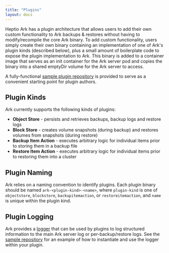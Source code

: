 ```yaml
---
title: "Plugins"
layout: docs
---
```


Heptio Ark has a plugin architecture that allows users to add their own custom functionality to Ark backups & restores 
without having to modify/recompile the core Ark binary. To add custom functionality, users simply create their own binary 
containing an implementation of one of Ark's plugin kinds (described below), plus a small amount of boilerplate code to 
expose the plugin implementation to Ark. This binary is added to a container image that serves as an init container for 
the Ark server pod and copies the binary into a shared emptyDir volume for the Ark server to access. 

A fully-functional [sample plugin repository][1] is provided to serve as a convenient starting point for plugin authors.

## Plugin Kinds

Ark currently supports the following kinds of plugins:

- **Object Store** - persists and retrieves backups, backup logs and restore logs
- **Block Store** - creates volume snapshots (during backup) and restores volumes from snapshots (during restore)
- **Backup Item Action** - executes arbitrary logic for individual items prior to storing them in a backup file
- **Restore Item Action** - executes arbitrary logic for individual items prior to restoring them into a cluster

## Plugin Naming

Ark relies on a naming convention to identify plugins. Each plugin binary should be named `ark-<plugin-kind>-<name>`,
where `plugin-kind` is one of `objectstore`, `blockstore`, `backupitemaction`, or `restoreitemaction`, and `name` is
unique within the plugin kind.

## Plugin Logging

Ark provides a [logger][2] that can be used by plugins to log structured information to the main Ark server log or 
per-backup/restore logs. See the [sample repository][1] for an example of how to instantiate and use the logger 
within your plugin.



[1]: https://github.com/heptio/ark-plugin-example
[2]: https://github.com/heptio/ark/blob/master/pkg/plugin/logger.go